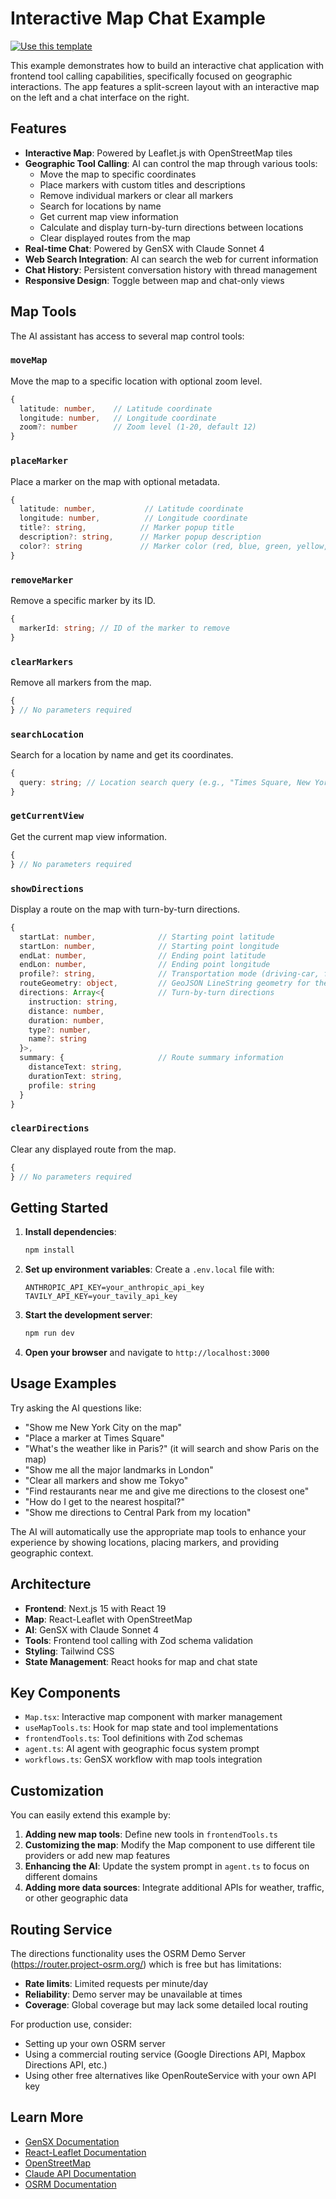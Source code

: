 # Interactive Map Chat Example

[![Use this template](https://img.shields.io/badge/use%20this%20template-black?style=for-the-badge&logo=github)](https://github.com/gensx-inc/client-side-tools-template/generate)

This example demonstrates how to build an interactive chat application with frontend tool calling capabilities, specifically focused on geographic interactions. The app features a split-screen layout with an interactive map on the left and a chat interface on the right.

## Features

- **Interactive Map**: Powered by Leaflet.js with OpenStreetMap tiles
- **Geographic Tool Calling**: AI can control the map through various tools:
  - Move the map to specific coordinates
  - Place markers with custom titles and descriptions
  - Remove individual markers or clear all markers
  - Search for locations by name
  - Get current map view information
  - Calculate and display turn-by-turn directions between locations
  - Clear displayed routes from the map
- **Real-time Chat**: Powered by GenSX with Claude Sonnet 4
- **Web Search Integration**: AI can search the web for current information
- **Chat History**: Persistent conversation history with thread management
- **Responsive Design**: Toggle between map and chat-only views

## Map Tools

The AI assistant has access to several map control tools:

### `moveMap`

Move the map to a specific location with optional zoom level.

```typescript
{
  latitude: number,    // Latitude coordinate
  longitude: number,   // Longitude coordinate
  zoom?: number        // Zoom level (1-20, default 12)
}
```

### `placeMarker`

Place a marker on the map with optional metadata.

```typescript
{
  latitude: number,           // Latitude coordinate
  longitude: number,          // Longitude coordinate
  title?: string,            // Marker popup title
  description?: string,      // Marker popup description
  color?: string             // Marker color (red, blue, green, yellow, purple)
}
```

### `removeMarker`

Remove a specific marker by its ID.

```typescript
{
  markerId: string; // ID of the marker to remove
}
```

### `clearMarkers`

Remove all markers from the map.

```typescript
{
} // No parameters required
```

### `searchLocation`

Search for a location by name and get its coordinates.

```typescript
{
  query: string; // Location search query (e.g., "Times Square, New York")
}
```

### `getCurrentView`

Get the current map view information.

```typescript
{
} // No parameters required
```

### `showDirections`

Display a route on the map with turn-by-turn directions.

```typescript
{
  startLat: number,              // Starting point latitude
  startLon: number,              // Starting point longitude
  endLat: number,                // Ending point latitude
  endLon: number,                // Ending point longitude
  profile?: string,              // Transportation mode (driving-car, foot-walking, cycling-regular)
  routeGeometry: object,         // GeoJSON LineString geometry for the route
  directions: Array<{            // Turn-by-turn directions
    instruction: string,
    distance: number,
    duration: number,
    type?: number,
    name?: string
  }>,
  summary: {                     // Route summary information
    distanceText: string,
    durationText: string,
    profile: string
  }
}
```

### `clearDirections`

Clear any displayed route from the map.

```typescript
{
} // No parameters required
```

## Getting Started

1. **Install dependencies**:

   ```bash
   npm install
   ```

2. **Set up environment variables**:
   Create a `.env.local` file with:

   ```
   ANTHROPIC_API_KEY=your_anthropic_api_key
   TAVILY_API_KEY=your_tavily_api_key
   ```

3. **Start the development server**:

   ```bash
   npm run dev
   ```

4. **Open your browser** and navigate to `http://localhost:3000`

## Usage Examples

Try asking the AI questions like:

- "Show me New York City on the map"
- "Place a marker at Times Square"
- "What's the weather like in Paris?" (it will search and show Paris on the map)
- "Show me all the major landmarks in London"
- "Clear all markers and show me Tokyo"
- "Find restaurants near me and give me directions to the closest one"
- "How do I get to the nearest hospital?"
- "Show me directions to Central Park from my location"

The AI will automatically use the appropriate map tools to enhance your experience by showing locations, placing markers, and providing geographic context.

## Architecture

- **Frontend**: Next.js 15 with React 19
- **Map**: React-Leaflet with OpenStreetMap
- **AI**: GenSX with Claude Sonnet 4
- **Tools**: Frontend tool calling with Zod schema validation
- **Styling**: Tailwind CSS
- **State Management**: React hooks for map and chat state

## Key Components

- `Map.tsx`: Interactive map component with marker management
- `useMapTools.ts`: Hook for map state and tool implementations
- `frontendTools.ts`: Tool definitions with Zod schemas
- `agent.ts`: AI agent with geographic focus system prompt
- `workflows.ts`: GenSX workflow with map tools integration

## Customization

You can easily extend this example by:

1. **Adding new map tools**: Define new tools in `frontendTools.ts`
2. **Customizing the map**: Modify the Map component to use different tile providers or add new map features
3. **Enhancing the AI**: Update the system prompt in `agent.ts` to focus on different domains
4. **Adding more data sources**: Integrate additional APIs for weather, traffic, or other geographic data

## Routing Service

The directions functionality uses the OSRM Demo Server (https://router.project-osrm.org/) which is free but has limitations:

- **Rate limits**: Limited requests per minute/day
- **Reliability**: Demo server may be unavailable at times
- **Coverage**: Global coverage but may lack some detailed local routing

For production use, consider:

- Setting up your own OSRM server
- Using a commercial routing service (Google Directions API, Mapbox Directions API, etc.)
- Using other free alternatives like OpenRouteService with your own API key

## Learn More

- [GenSX Documentation](https://gensx.com/docs)
- [React-Leaflet Documentation](https://react-leaflet.js.org/)
- [OpenStreetMap](https://www.openstreetmap.org/)
- [Claude API Documentation](https://docs.anthropic.com/)
- [OSRM Documentation](http://project-osrm.org/)
